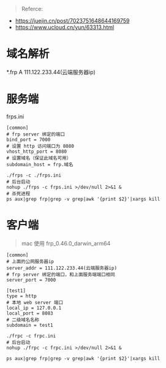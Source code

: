 
> Referce: 
+ https://juejin.cn/post/7023751648644169759
+ https://www.ucloud.cn/yun/63313.html

# 域名解析
*.frp A 111.122.233.44(云端服务器ip)

# 服务端
frps.ini
```
[common]
# frp server 绑定的端口
bind_port = 7000 
# 设置 http 访问端口为 8080
vhost_http_port = 8080 
# 设置域名（保证此域名可用）
subdomain_host = frp.域名
```

```shell
./frps -c ./frps.ini  
# 后台启动
nohup ./frps -c frps.ini >/dev/null 2>&1 &
# 杀死进程
ps aux|grep frp|grep -v grep|awk '{print $2}'|xargs kill
```    

# 客户端
> mac 使用 frp_0.46.0_darwin_arm64
```
[common]
# 上面的公网服务器ip
server_addr = 111.122.233.44(云端服务器ip)
# frp server 绑定的端口，和上面服务端端口相同
server_port = 7000 

[test1]
type = http
# 本地 web server 端口
local_ip = 127.0.0.1
local_port = 8083
# 二级域名名称
subdomain = test1
```

```shell
./frpc -c frpc.ini  
# 后台启动
nohup ./frpc -c frpc.ini >/dev/null 2>&1 &
```    

```
ps aux|grep frp|grep -v grep|awk '{print $2}'|xargs kill
```
